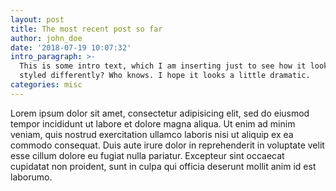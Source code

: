 ```yaml
---
layout: post
title: The most recent post so far
author: john_doe
date: '2018-07-19 10:07:32'
intro_paragraph: >-
  This is some intro text, which I am inserting just to see how it looks. Is it
  styled differently? Who knows. I hope it looks a little dramatic.
categories: misc
---
```

Lorem ipsum dolor sit amet, consectetur adipisicing elit, sed do eiusmod tempor incididunt ut labore et dolore magna aliqua. Ut enim ad minim veniam, quis nostrud exercitation ullamco laboris nisi ut aliquip ex ea commodo consequat. Duis aute irure dolor in reprehenderit in voluptate velit esse cillum dolore eu fugiat nulla pariatur. Excepteur sint occaecat cupidatat non proident, sunt in culpa qui officia deserunt mollit anim id est laborumo.
